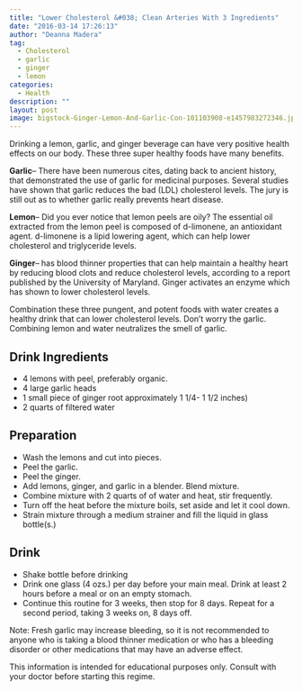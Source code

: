 ```yaml
---
title: "Lower Cholesterol &#038; Clean Arteries With 3 Ingredients"
date: "2016-03-14 17:26:13"
author: "Deanna Madera"
tag:
  - Cholesterol
  - garlic
  - ginger
  - lemon
categories:
  - Health
description: ""
layout: post
image: bigstock-Ginger-Lemon-And-Garlic-Con-101103908-e1457983272346.jpg
---
```


Drinking a lemon, garlic, and ginger beverage can have very positive health effects on our body. These three super healthy foods have many benefits.

**Garlic**– There have been numerous cites, dating back to ancient history, that demonstrated the use of garlic for medicinal purposes. Several studies have shown that garlic reduces the bad (LDL) cholesterol levels. The jury is still out as to whether garlic really prevents heart disease.

**Lemon**– Did you ever notice that lemon peels are oily? The essential oil extracted from the lemon peel is composed of d-limonene, an antioxidant agent. d-limonene is a lipid lowering agent, which can help lower cholesterol and triglyceride levels.

**Ginger**– has blood thinner properties that can help maintain a healthy heart by reducing blood clots and reduce cholesterol levels, according to a report published by the University of Maryland. Ginger activates an enzyme which has shown to lower cholesterol levels.

Combination these three pungent, and potent foods with water creates a healthy drink that can lower cholesterol levels. Don’t worry the garlic. Combining lemon and water neutralizes the smell of garlic.

## Drink Ingredients

- 4 lemons with peel, preferably organic.
- 4 large garlic heads
- 1 small piece of ginger root approximately 1 1/4- 1 1/2 inches)
- 2 quarts of filtered water

## Preparation

- Wash the lemons and cut into pieces.
- Peel the garlic.
- Peel the ginger.
- Add lemons, ginger, and garlic in a blender. Blend mixture.
- Combine mixture with 2 quarts of of water and heat, stir frequently.
- Turn off the heat before the mixture boils, set aside and let it cool down.
- Strain mixture through a medium strainer and fill the liquid in glass bottle(s.)

## Drink

- Shake bottle before drinking
- Drink one glass (4 ozs.) per day before your main meal. Drink at least 2 hours before a meal or on an empty stomach.
- Continue this routine for 3 weeks, then stop for 8 days. Repeat for a second period, taking 3 weeks on, 8 days off.

Note: Fresh garlic may increase bleeding, so it is not recommended to anyone who is taking a blood thinner medication or who has a bleeding disorder or other medications that may have an adverse effect.

This information is intended for educational purposes only. Consult with your doctor before starting this regime.
